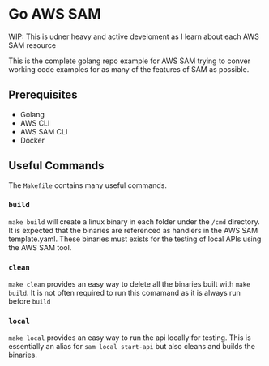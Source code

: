 # Go AWS SAM

WIP: This is udner heavy and active develoment as I learn about each AWS SAM resource

This is the complete golang repo example for AWS SAM trying to conver working code examples for as many of the features of SAM as possible.

## Prerequisites

- Golang
- AWS CLI
- AWS SAM CLI
- Docker

## Useful Commands

The `Makefile` contains many useful commands.

### `build`

`make build` will create a linux binary in each folder under the `/cmd` directory. It is expected that the binaries are referenced as handlers in the AWS SAM template.yaml. These binaries must exists for the testing of local APIs using the AWS SAM tool.

### `clean`

`make clean` provides an easy way to delete all the binaries built with `make build`. It is not often required to run this comamand as it is always run before `build`

### `local`

`make local` provides an easy way to run the api locally for testing. This is essentially an alias for `sam local start-api` but also cleans and builds the binaries.
